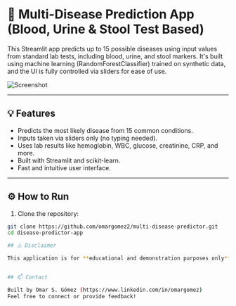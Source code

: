 # 🧬 Multi-Disease Prediction App (Blood, Urine & Stool Test Based)

This Streamlit app predicts up to 15 possible diseases using input values from standard lab tests, including blood, urine, and stool markers. It's built using machine learning (RandomForestClassifier) trained on synthetic data, and the UI is fully controlled via sliders for ease of use.

![Screenshot](screenshot.png)

---

## 💡 Features

- Predicts the most likely disease from 15 common conditions.
- Inputs taken via sliders only (no typing needed).
- Uses lab results like hemoglobin, WBC, glucose, creatinine, CRP, and more.
- Built with Streamlit and scikit-learn.
- Fast and intuitive user interface.

---

## ⚙️ How to Run

1. Clone the repository:

```bash
git clone https://github.com/omargomez2/multi-disease-predictor.git
cd disease-predictor-app

## ⚠️ Disclaimer

This application is for **educational and demonstration purposes only**. It is not intended for real-world medical use or diagnosis.


## 📫 Contact

Built by Omar S. Gómez (https://www.linkedin.com/in/omargomez)
Feel free to connect or provide feedback!
